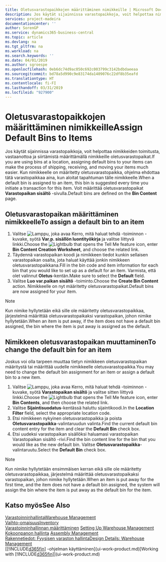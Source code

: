 ```yaml
---
title: Oletusvarastopaikkojen määrittäminen nimikkeille | Microsoft Docs
description: Jos käytät sijainnissa varastopaikkoja, voit helpottaa nimikkeiden toimitusta, vastaanottoa ja siirtämistä määrittämällä nimikkeille oletusvarastopaikat. Kun nimikkeelle on määritetty oletusvarastopaikka, ohjelma ehdottaa tätä varastopaikkaa aina, kun aloitat tapahtuman tälle nimikkeelle.
services: project-madeira
documentationcenter: ''
author: SorenGP
ms.service: dynamics365-business-central
ms.topic: article
ms.devlang: na
ms.tgt_pltfrm: na
ms.workload: na
ms.search.keywords: ''
ms.date: 04/01/2019
ms.author: sgroespe
ms.openlocfilehash: 0eb6dc74d9ac050c692c003799c3142bdbdaeeaa
ms.sourcegitcommit: bd78a5d990c9e83174da1409076c22df8b35eafd
ms.translationtype: HT
ms.contentlocale: fi-FI
ms.lasthandoff: 03/31/2019
ms.locfileid: "927900"
---
```

# <a name="assign-default-bins-to-items"></a><span data-ttu-id="948c2-104">Oletusvarastopaikkojen määrittäminen nimikkeille</span><span class="sxs-lookup"><span data-stu-id="948c2-104">Assign Default Bins to Items</span></span>
<span data-ttu-id="948c2-105">Jos käytät sijainnissa varastopaikkoja, voit helpottaa nimikkeiden toimitusta, vastaanottoa ja siirtämistä määrittämällä nimikkeille oletusvarastopaikat.</span><span class="sxs-lookup"><span data-stu-id="948c2-105">If you are using bins at a location, assigning default bins to your items can make the process of shipping, receiving, and moving your items much easier.</span></span> <span data-ttu-id="948c2-106">Kun nimikkeelle on määritetty oletusvarastopaikka, ohjelma ehdottaa tätä varastopaikkaa aina, kun aloitat tapahtuman tälle nimikkeelle.</span><span class="sxs-lookup"><span data-stu-id="948c2-106">When a default bin is assigned to an item, this bin is suggested every time you initiate a transaction for this item.</span></span> <span data-ttu-id="948c2-107">Voit määrittää oletusvarastopaikat **Varastopaikan sisältö** -sivulla.</span><span class="sxs-lookup"><span data-stu-id="948c2-107">Default bins are defined on the **Bin Content** page.</span></span>  

## <a name="to-assign-a-default-bin-to-an-item"></a><span data-ttu-id="948c2-108">Oletusvarastopaikan määrittäminen nimikkeelle</span><span class="sxs-lookup"><span data-stu-id="948c2-108">To assign a default bin to an item</span></span>
1.  <span data-ttu-id="948c2-109">Valitse ![Lamppu, joka avaa Kerro, mitä haluat tehdä -toiminnon](media/ui-search/search_small.png "Kerro, mitä haluat tehdä") -kuvake, syötä **Var.p. sisällön luontityökirja** ja valitse liittyvä linkki.</span><span class="sxs-lookup"><span data-stu-id="948c2-109">Choose the ![Lightbulb that opens the Tell Me feature](media/ui-search/search_small.png "Tell me what you want to do") icon, enter **Bin Content Creation Worksheet**, and choose the related link.</span></span>  
2.  <span data-ttu-id="948c2-110">Täydennä varastopaikan koodi ja nimikkeen tiedot kunkin sellaisen varastopaikan osalta, jota haluat käyttää jonkin nimikkeen oletusvarastopaikkana.</span><span class="sxs-lookup"><span data-stu-id="948c2-110">Fill in the bin code and item information for each bin that you would like to set up as a default for an item.</span></span> <span data-ttu-id="948c2-111">Varmista, että olet valinnut **Oletus**-kentän.</span><span class="sxs-lookup"><span data-stu-id="948c2-111">Make sure to select the **Default** field.</span></span>  
3.  <span data-ttu-id="948c2-112">Valitse **Luo var.paikan sisältö** -toiminto.</span><span class="sxs-lookup"><span data-stu-id="948c2-112">Choose the **Create Bin Content** action.</span></span> <span data-ttu-id="948c2-113">Nimikkeelle on nyt määritetty oletusvarastopaikat.</span><span class="sxs-lookup"><span data-stu-id="948c2-113">Default bins are now assigned for your item.</span></span>  

> [!NOTE]  
>  <span data-ttu-id="948c2-114">Kun nimike hyllytetään eikä sille ole määritetty oletusvarastopaikkaa, järjestelmä määrittää oletusvarastopaikaksi varastopaikan, johon nimike hyllytetään.</span><span class="sxs-lookup"><span data-stu-id="948c2-114">When an item is put away, if the item does not have a default bin assigned, the bin where the item is put away is assigned as the default.</span></span>  

## <a name="to-change-the-default-bin-for-an-item"></a><span data-ttu-id="948c2-115">Nimikkeen oletusvarastopaikan muuttaminen</span><span class="sxs-lookup"><span data-stu-id="948c2-115">To change the default bin for an item</span></span>  
<span data-ttu-id="948c2-116">Joskus voi olla tarpeen muuttaa tietyn nimikkeen oletusvarastopaikan määritystä tai määrittää uudelle nimikkeelle oletusvarastopaikka.</span><span class="sxs-lookup"><span data-stu-id="948c2-116">You may need to change the default bin assignment for an item or assign a default bin to a new item.</span></span>    
1.  <span data-ttu-id="948c2-117">Valitse ![Lamppu, joka avaa Kerro, mitä haluat tehdä -toiminnon](media/ui-search/search_small.png "Kerro, mitä haluat tehdä") -kuvake, syötä **Varastopaikan sisältö** ja valitse sitten liittyvä linkki.</span><span class="sxs-lookup"><span data-stu-id="948c2-117">Choose the ![Lightbulb that opens the Tell Me feature](media/ui-search/search_small.png "Tell me what you want to do") icon, enter **Bin Contents**, and then choose the related link.</span></span>  
2.  <span data-ttu-id="948c2-118">Valitse **Sijaintisuodatus**-kentässä haluttu sijaintikoodi.</span><span class="sxs-lookup"><span data-stu-id="948c2-118">In the **Location Filter** field, select the appropriate location code.</span></span>  
3.  <span data-ttu-id="948c2-119">Etsi nimikkeen nykyinen oletusvarastopaikka ja poista **Oletusvarastopaikka**-valintaruudun valinta.</span><span class="sxs-lookup"><span data-stu-id="948c2-119">Find the current default bin content entry for the item and clear the **Default Bin** check box.</span></span>  
4.  <span data-ttu-id="948c2-120">Etsi uudeksi varastopaikan sisällöksi haluamasi varastopaikan Varastopaikan sisältö -rivi.</span><span class="sxs-lookup"><span data-stu-id="948c2-120">Find the bin content line for the bin that you would like as the new default bin.</span></span> <span data-ttu-id="948c2-121">Valitse **Oletusvarastopaikka**-valintaruutu.</span><span class="sxs-lookup"><span data-stu-id="948c2-121">Select the **Default Bin** check box.</span></span>  

> [!NOTE]  
>  <span data-ttu-id="948c2-122">Kun nimike hyllytetään ensimmäisen kerran eikä sille ole määritetty oletusvarastopaikkaa, järjestelmä määrittää oletusvarastopaikaksi varastopaikan, johon nimike hyllytetään.</span><span class="sxs-lookup"><span data-stu-id="948c2-122">When an item is put away for the first time, and the item does not have a default bin assigned, the system will assign the bin where the item is put away as the default bin for the item.</span></span>  

## <a name="see-also"></a><span data-ttu-id="948c2-123">Katso myös</span><span class="sxs-lookup"><span data-stu-id="948c2-123">See Also</span></span>  
[<span data-ttu-id="948c2-124">Varastoinninhallinta</span><span class="sxs-lookup"><span data-stu-id="948c2-124">Warehouse Management</span></span>](warehouse-manage-warehouse.md)  
[<span data-ttu-id="948c2-125">Vaihto-omaisuus</span><span class="sxs-lookup"><span data-stu-id="948c2-125">Inventory</span></span>](inventory-manage-inventory.md)  
<span data-ttu-id="948c2-126">[Varastoinninhallinnan määrittäminen](warehouse-setup-warehouse.md)   </span><span class="sxs-lookup"><span data-stu-id="948c2-126">[Setting Up Warehouse Management](warehouse-setup-warehouse.md)   </span></span>  
<span data-ttu-id="948c2-127">[Kokoonpanon hallinta](assembly-assemble-items.md)  </span><span class="sxs-lookup"><span data-stu-id="948c2-127">[Assembly Management](assembly-assemble-items.md)  </span></span>  
[<span data-ttu-id="948c2-128">Rakennetiedot: Fyysisen varaston hallinta</span><span class="sxs-lookup"><span data-stu-id="948c2-128">Design Details: Warehouse Management</span></span>](design-details-warehouse-management.md)  
<span data-ttu-id="948c2-129">[[!INCLUDE[d365fin](includes/d365fin_md.md)] -ohjelman käyttäminen](ui-work-product.md)</span><span class="sxs-lookup"><span data-stu-id="948c2-129">[Working with [!INCLUDE[d365fin](includes/d365fin_md.md)]](ui-work-product.md)</span></span>
